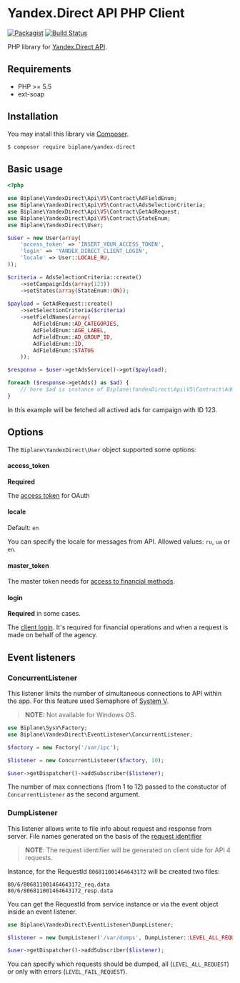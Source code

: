 # Yandex.Direct API PHP Client 
[![Packagist](https://img.shields.io/packagist/vpre/biplane/yandex-direct.svg?maxAge=2592000)](https://packagist.org/packages/biplane/yandex-direct)
[![Build Status](https://travis-ci.org/biplane/yandex-direct.svg?branch=master)](https://travis-ci.org/biplane/yandex-direct)

PHP library for [Yandex.Direct API](https://tech.yandex.ru/direct/).

## Requirements

 * PHP >= 5.5
 * ext-soap

## Installation

You may install this library via [Composer](https://getcomposer.org/).

```bash
$ composer require biplane/yandex-direct
```

## Basic usage

```php
<?php

use Biplane\YandexDirect\Api\V5\Contract\AdFieldEnum;
use Biplane\YandexDirect\Api\V5\Contract\AdsSelectionCriteria;
use Biplane\YandexDirect\Api\V5\Contract\GetAdRequest;
use Biplane\YandexDirect\Api\V5\Contract\StateEnum;
use Biplane\YandexDirect\User;

$user = new User(array(
    'access_token' => 'INSERT_YOUR_ACCESS_TOKEN',
    'login' => 'YANDEX_DIRECT_CLIENT_LOGIN',
    'locale' => User::LOCALE_RU,
));

$criteria = AdsSelectionCriteria::create()
    ->setCampaignIds(array(123))
    ->setStates(array(StateEnum::ON));
    
$payload = GetAdRequest::create()
    ->setSelectionCriteria($criteria)
    ->setFieldNames(array(
        AdFieldEnum::AD_CATEGORIES,
        AdFieldEnum::AGE_LABEL,
        AdFieldEnum::AD_GROUP_ID,
        AdFieldEnum::ID,
        AdFieldEnum::STATUS
    ));

$response = $user->getAdsService()->get($payload);

foreach ($response->getAds() as $ad) {
    // here $ad is instance of Biplane\YandexDirect\Api\V5\Contract\AdGetItem
}
```

In this example will be fetched all actived ads for campaign with ID 123.

## Options

The `Biplane\YandexDirect\User` object supported some options:

#### access_token 

**Required**

The [access token](https://tech.yandex.ru/direct/doc/dg-v4/concepts/auth-token-docpage/) for OAuth 


#### locale

Default: `en`

You can specify the locale for messages from API. Allowed values: `ru`, `ua` or `en`.

#### master_token
 
The master token needs for [access to financial methods](https://tech.yandex.ru/direct/doc/dg-v4/concepts/finance-token-docpage/). 

#### login
 
**Required** in some cases.

The [client login](https://tech.yandex.ru/direct/doc/dg/concepts/headers-docpage/#request). 
It's required for financial operations and when a request is made on behalf of the agency.

## Event listeners

### ConcurrentListener

This listener limits the number of simultaneous connections to API within the app. 
For this feature used Semaphore of [System V](http://docs.php.net/manual/en/book.sem.php).

> **NOTE:** Not available for Windows OS.
 
```php
use Biplane\SysV\Factory;
use Biplane\YandexDirect\EventListener\ConcurrentListener;

$factory = new Factory('/var/ipc');

$listener = new ConcurrentListener($factory, 10);

$user->getDispatcher()->addSubscriber($listener);
```

The number of max connections (from 1 to 12) passed to the constuctor of `ConcurrentListener`
as the second argument.  

### DumpListener

This listener allows write to file info about request and response from server. File names generated 
on the basis of the [request identifier](https://tech.yandex.ru/direct/doc/dg/concepts/headers-docpage/#response)

> **NOTE**: The request identifier will be generated on client side for API 4 requests.

Instance, for the RequestId `806811001464643172` will be created two files:

    80/6/806811001464643172_req.data
    80/6/806811001464643172_resp.data

You can get the RequestId from service instance or via the event object inside an event listener.

```php
use Biplane\YandexDirect\EventListener\DumpListener;

$listener = new DumpListener('/var/dumps', DumpListener::LEVEL_ALL_REQUEST);

$user->getDispatcher()->addSubscriber($listener);
```

You can specify which requests should be dumped, all (`LEVEL_ALL_REQUEST`) or only with errors (`LEVEL_FAIL_REQUEST`).
